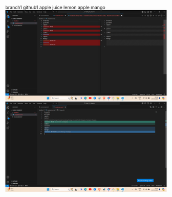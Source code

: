 branch1
github1
apple
juice
lemon
apple
mango
![alt text](image.png)![alt text](<Screenshot 2024-03-24 233111.png>)